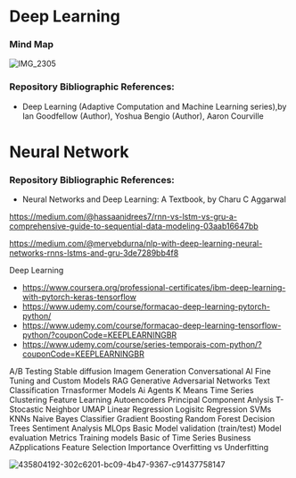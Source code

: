 # Deep Learning

### Mind Map
![IMG_2305](https://github.com/user-attachments/assets/a5293786-1ab6-4893-8e7d-9de964db1d37)

### Repository Bibliographic References:
- Deep Learning (Adaptive Computation and Machine Learning series),by Ian Goodfellow (Author), Yoshua Bengio (Author), Aaron Courville

# Neural Network

### Repository Bibliographic References:
- Neural Networks and Deep Learning: A Textbook, by Charu C Aggarwal

https://medium.com/@hassaanidrees7/rnn-vs-lstm-vs-gru-a-comprehensive-guide-to-sequential-data-modeling-03aab16647bb

https://medium.com/@mervebdurna/nlp-with-deep-learning-neural-networks-rnns-lstms-and-gru-3de7289bb4f8

Deep Learning
- https://www.coursera.org/professional-certificates/ibm-deep-learning-with-pytorch-keras-tensorflow 
- https://www.udemy.com/course/formacao-deep-learning-pytorch-python/
- https://www.udemy.com/course/formacao-deep-learning-tensorflow-python/?couponCode=KEEPLEARNINGBR
- https://www.udemy.com/course/series-temporais-com-python/?couponCode=KEEPLEARNINGBR

A/B Testing
Stable diffusion
Imagem Generation
Conversational AI
Fine Tuning and Custom
Models
RAG
Generative Adversarial Networks
Text Classification
Trnasformer Models
Ai Agents
K Means 
Time Series Clustering 
Feature Learning 
Autoencoders
Principal Component Anlysis
T-Stocastic Neighbor
UMAP
Linear Regression
Logisitc Regression
SVMs 
KNNs
Naive Bayes Classifier
Gradient Boosting
Random Forest
Decision Trees
Sentiment Analysis
MLOps Basic
Model validation (train/test)
Model evaluation Metrics
Training models
Basic of Time Series
Business AZpplications
Feature Selection Importance
Overfitting vs Underfitting

![435804192-302c6201-bc09-4b47-9367-c91437758147](https://github.com/user-attachments/assets/ab790343-3ce1-426b-9a26-a4c52a3da5c6)


